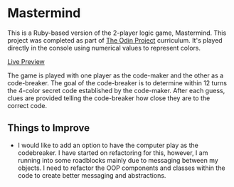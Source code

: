# Mastermind

This is a Ruby-based version of the 2-player logic game, Mastermind.
This project was completed as part of [The Odin Project](https://www.theodinproject.com/) curriculum.
It's played directly in the console using numerical values to represent colors.

[Live Preview](https://replit.com/@blpeters/RubyMastermind)

The game is played with one player as the code-maker and the other as a
code-breaker. The goal of the code-breaker is to determine within 12 turns
the 4-color secret code established by the code-maker. After each guess,
clues are provided telling the code-breaker how close they are to the correct code.

## Things to Improve
- I would like to add an option to have the computer play as the codebreaker.
I have started on refactoring for this, however, I am running into some
roadblocks mainly due to messaging between my objects. I need to refactor
the OOP components and classes within the code to create better messaging
and abstractions.